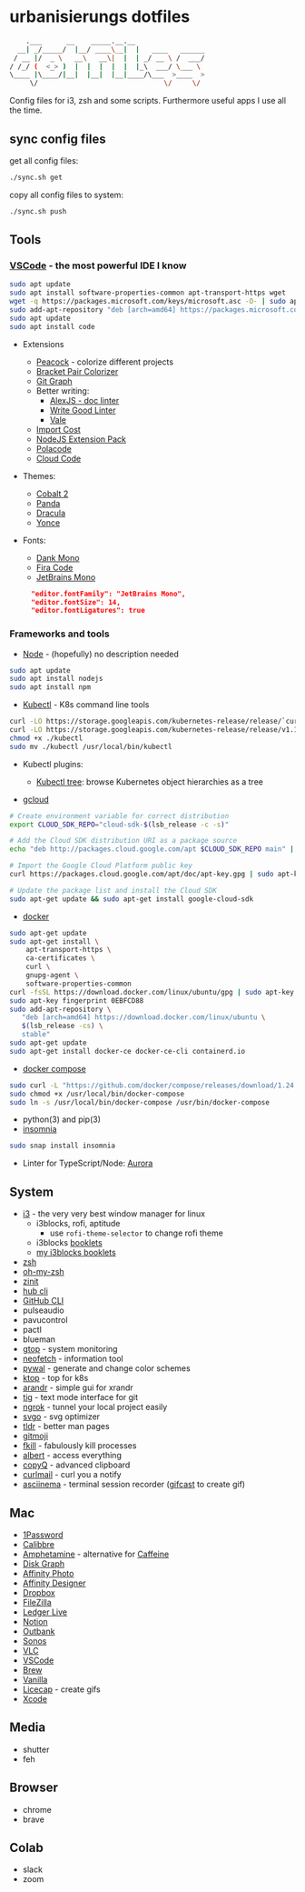 # urbanisierungs dotfiles

```bash
    .___      __    _____.__.__                 
  __| _/_____/  |__/ ____\__|  |   ____   ______
 / __ |/  _ \   __\   __\|  |  | _/ __ \ /  ___/
/ /_/ (  <_> )  |  |  |  |  |  |_\  ___/ \___ \ 
\____ |\____/|__|  |__|  |__|____/\___  >____  >
     \/                               \/     \/ 
```

Config files for i3, zsh and some scripts. Furthermore useful apps I use all the time.

## sync config files

get all config files:

```bash
./sync.sh get
```

copy all config files to system:

```bash
./sync.sh push
```

## Tools

### [VSCode](https://code.visualstudio.com/) - the most powerful IDE I know

```bash
sudo apt update
sudo apt install software-properties-common apt-transport-https wget
wget -q https://packages.microsoft.com/keys/microsoft.asc -O- | sudo apt-key add -
sudo add-apt-repository "deb [arch=amd64] https://packages.microsoft.com/repos/vscode stable main"
sudo apt update
sudo apt install code
```

- Extensions
  - [Peacock](https://github.com/johnpapa/vscode-peacock) - colorize different projects
  - [Bracket Pair Colorizer](https://marketplace.visualstudio.com/items?itemName=CoenraadS.bracket-pair-colorizer-2)
  - [Git Graph](https://marketplace.visualstudio.com/items?itemName=mhutchie.git-graph)
  - Better writing:
    - [AlexJS - doc linter](https://alexjs.com/)
    - [Write Good Linter](https://marketplace.visualstudio.com/items?itemName=travisthetechie.write-good-linter)
    - [Vale](https://marketplace.visualstudio.com/items?itemName=testthedocs.vale)
  - [Import Cost](https://marketplace.visualstudio.com/items?itemName=wix.vscode-import-cost)
  - [NodeJS Extension Pack](https://marketplace.visualstudio.com/items?itemName=waderyan.nodejs-extension-pack)
  - [Polacode](https://marketplace.visualstudio.com/items?itemName=pnp.polacode)
  - [Cloud Code](https://cloud.google.com/code/docs/vscode/quickstart)
- Themes:
  - [Cobalt 2](https://marketplace.visualstudio.com/items?itemName=wesbos.theme-cobalt2)
  - [Panda](https://marketplace.visualstudio.com/items?itemName=tinkertrain.theme-panda)
  - [Dracula](https://draculatheme.com/visual-studio-code/)
  - [Yonce](https://yoncetheme.com/)
- Fonts:
  - [Dank Mono](https://dank.sh/)
  - [Fira Code](https://github.com/tonsky/FiraCode)
  - [JetBrains Mono](https://www.jetbrains.com/lp/mono)

  ```json
    "editor.fontFamily": "JetBrains Mono",
    "editor.fontSize": 14,
    "editor.fontLigatures": true
  ```

### Frameworks and tools

- [Node](https://nodejs.org/en/) - (hopefully) no description needed

```bash
sudo apt update
sudo apt install nodejs
sudo apt install npm
```

- [Kubectl](https://kubernetes.io/docs/tasks/tools/install-kubectl/) - K8s command line tools

```bash
curl -LO https://storage.googleapis.com/kubernetes-release/release/`curl -s https://storage.googleapis.com/kubernetes-release/release/stable.txt`/bin/linux/amd64/kubectl
curl -LO https://storage.googleapis.com/kubernetes-release/release/v1.16.0/bin/linux/amd64/kubectl
chmod +x ./kubectl
sudo mv ./kubectl /usr/local/bin/kubectl
```

- Kubectl plugins:
  - [Kubectl tree](https://github.com/ahmetb/kubectl-tree): browse Kubernetes object hierarchies as a tree

- [gcloud](https://cloud.google.com/sdk/docs/quickstart-debian-ubuntu)

```bash
# Create environment variable for correct distribution
export CLOUD_SDK_REPO="cloud-sdk-$(lsb_release -c -s)"

# Add the Cloud SDK distribution URI as a package source
echo "deb http://packages.cloud.google.com/apt $CLOUD_SDK_REPO main" | sudo tee -a /etc/apt/sources.list.d/google-cloud-sdk.list

# Import the Google Cloud Platform public key
curl https://packages.cloud.google.com/apt/doc/apt-key.gpg | sudo apt-key add -

# Update the package list and install the Cloud SDK
sudo apt-get update && sudo apt-get install google-cloud-sdk
```

- [docker](https://www.docker.com/)

```bash
sudo apt-get update
sudo apt-get install \
    apt-transport-https \
    ca-certificates \
    curl \
    gnupg-agent \
    software-properties-common
curl -fsSL https://download.docker.com/linux/ubuntu/gpg | sudo apt-key add -
sudo apt-key fingerprint 0EBFCD88
sudo add-apt-repository \
   "deb [arch=amd64] https://download.docker.com/linux/ubuntu \
   $(lsb_release -cs) \
   stable"
sudo apt-get update
sudo apt-get install docker-ce docker-ce-cli containerd.io
```

- [docker compose](https://docs.docker.com/compose/install/)

```bash
sudo curl -L "https://github.com/docker/compose/releases/download/1.24.1/docker-compose-$(uname -s)-$(uname -m)" -o /usr/local/bin/docker-compose
sudo chmod +x /usr/local/bin/docker-compose
sudo ln -s /usr/local/bin/docker-compose /usr/bin/docker-compose
```

- python(3) and pip(3)
- [insomnia](https://insomnia.rest/download/#ubuntu)

```bash
sudo snap install insomnia
```

- Linter for TypeScript/Node: [Aurora](https://github.com/ScreamZ/aurora)

## System

- [i3](https://i3wm.org/) - the very very best window manager for linux
  - i3blocks, rofi, aptitude
    - use `rofi-theme-selector` to change rofi theme
  - i3blocks [booklets](https://vivien.github.io/i3blocks/blocklets)
  - [my i3blocks booklets](https://github.com/urbanisierung/i3blocks-booklets)
- [zsh](http://www.zsh.org/)
- [oh-my-zsh](https://github.com/robbyrussell/oh-my-zsh/wiki/Installing-ZSH)
- [zinit](https://github.com/zdharma/zinit)
- [hub cli](https://hub.github.com/)
- [GitHub CLI](https://cli.github.com/)
- pulseaudio
- pavucontrol
- pactl
- blueman
- [gtop](https://github.com/aksakalli/gtop) - system monitoring
- [neofetch](https://github.com/dylanaraps/neofetch) - information tool
- [pywal](https://github.com/dylanaraps/pywal) - generate and change color schemes
- [ktop](https://github.com/ynqa/ktop) - top for k8s
- [arandr](https://christian.amsuess.com/tools/arandr/) - simple gui for xrandr
- [tig](https://github.com/jonas/tig) - text mode interface for git
- [ngrok](https://ngrok.com/) - tunnel your local project easily
- [svgo](https://github.com/svg/svgo) - svg optimizer
- [tldr](https://tldr.sh/) - better man pages
- [gitmoji](https://github.com/carloscuesta/gitmoji-cli)
- [fkill](https://github.com/sindresorhus/fkill-cli) - fabulously kill processes
- [albert](https://albertlauncher.github.io/) - access everything
- [copyQ](https://github.com/hluk/CopyQ) - advanced clipboard
- [curlmail](https://curlmail.co/) - curl you a notify
- [asciinema](https://github.com/asciinema/asciinema) - terminal session recorder ([gifcast](https://dstein64.github.io/gifcast/) to create gif)

## Mac

- [1Password](https://1password.com/downloads/mac/)
- [Calibbre](https://calibre-ebook.com/)
- [Amphetamine](https://apps.apple.com/us/app/amphetamine/id937984704?mt=12) - alternative for [Caffeine](http://lightheadsw.com/caffeine/)
- [Disk Graph](https://apps.apple.com/de/app/disk-graph/id697942581?mt=12)
- [Affinity Photo](https://apps.apple.com/de/app/affinity-photo/id824183456?mt=12)
- [Affinity Designer](https://apps.apple.com/us/app/affinity-designer/id824171161?mt=12)
- [Dropbox](https://www.dropbox.com/downloading)
- [FileZilla](https://filezilla-project.org/download.php?platform=osx)
- [Ledger Live](https://shop.ledger.com/pages/ledger-live)
- [Notion](https://www.notion.so/desktop)
- [Outbank](https://apps.apple.com/de/app/outbank-alle-banken-und-konten/id1094255754?ls=1&mt=12)
- [Sonos](http://www.sonos.com/redir/controller_software_mac)
- [VLC](https://www.videolan.org/vlc/download-macosx.html)
- [VSCode](https://code.visualstudio.com/download)
- [Brew](https://brew.sh/)
- [Vanilla](https://matthewpalmer.net/vanilla/)
- [Licecap](https://www.cockos.com/licecap/) - create gifs
- [Xcode](https://apps.apple.com/us/app/xcode/id497799835?mt=12)

## Media

- shutter
- feh

## Browser

- chrome
- brave

## Colab

- slack
- zoom

